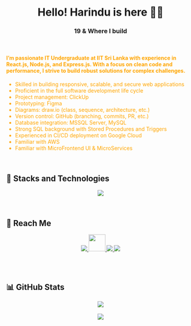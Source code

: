 <h1 align="center">Hello! Harindu is here 👋🏻 </h1>
<h3 align="center">19 & Where I build</h3>

<br>

<h4 style="color: orange; text-align: left;">
  <b>I’m passionate IT Undergraduate at IIT Sri Lanka with experience in React.js, Node.js, and Express.js. With a focus on clean code and performance, I strive to build robust solutions for complex challenges.</b>
</h4>

<ul style="color: orange; text-align: left;">
  <li>Skilled in building responsive, scalable, and secure web applications</li>
  <li>Proficient in the full software development life cycle</li>
  <li>Project management: ClickUp</li>
  <li>Prototyping: Figma</li>
  <li>Diagrams: draw.io (class, sequence, architecture, etc.)</li>
  <li>Version control: GitHub (branching, commits, PR, etc.)</li>
  <li>Database integration: MSSQL Server, MySQL</li>
  <li>Strong SQL background with Stored Procedures and Triggers</li>
  <li>Experienced in CI/CD deployment on Google Cloud</li>
  <li>Familiar with AWS</li>
  <li>Familiar with MicroFrontend UI & MicroServices</li>
</ul>

<br>

## 🚀 Stacks and Technologies
<p align="center">
  <img src="https://skillicons.dev/icons?i=react,nodejs,mysql,git,github,html,css,js,java,docker,figma,gcp,csharp,antdesign" />
</p>

<br>

## 📱 Reach Me
<p align="center">
  <a href="https://www.linkedin.com/in/harindu-adhikari-201269243/" target="_blank">
    <img src="https://skillicons.dev/icons?i=linkedin" />
  </a>
  
  <a href="https://medium.com/@harinduadhikari" target="_blank">
    <img src="https://cdn.jsdelivr.net/gh/simple-icons/simple-icons/icons/medium.svg" width="45px" height="45px" />
  </a>
  
  <a href="mailto:harinduadhikari@gmail.com">
    <img src="https://skillicons.dev/icons?i=gmail" />
  </a>
  
  <a href="https://www.hackerrank.com/profile/harinduadhikari" target="_blank">
    <img src="https://img.shields.io/badge/HackerRank-2EC866?style=for-the-badge&logo=HackerRank&logoColor=white" />
  </a>
</p>

<br><br>

## 📊 GitHub Stats

<p align="center">
  <!-- GitHub Trophy / Octocat style stats -->
  <img src="https://github-profile-trophy.vercel.app/?username=HarinduA&theme=onedark&no-bg=true&no-frame=true&title=Stars,Commits,PullRequest,Issues,Repositories" />
  <br><br>

  <!-- GitHub Readme Stats -->
  <img src="https://github-readme-stats.vercel.app/api?username=HarinduA&show_icons=true&theme=tokyonight&count_private=true&hide_rank=true&custom_title=HarinduA%27s%20GitHub%20Stats" />
  <br><br>

  <!-- Streak Stats -->
  
</p>
